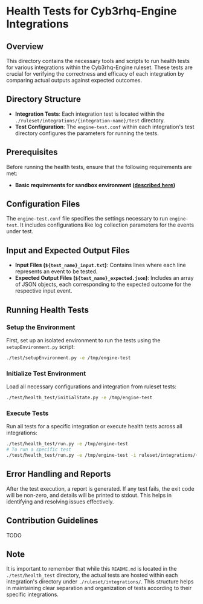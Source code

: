 # Health Tests for Cyb3rhq-Engine Integrations

## Overview

This directory contains the necessary tools and scripts to run health tests for various integrations within the Cyb3rhq-Engine ruleset. These tests are crucial for verifying the correctness and efficacy of each integration by comparing actual outputs against expected outcomes.

## Directory Structure

- **Integration Tests**: Each integration test is located within the `./ruleset/integrations/{integration-name}/test` directory.
- **Test Configuration**: The `engine-test.conf` within each integration's test directory configures the parameters for running the tests.


## Prerequisites

Before running the health tests, ensure that the following requirements are met:

- **Basic requirements for sandbox environment  ([described here](../README.md#prerequisites))**


## Configuration Files

The `engine-test.conf` file specifies the settings necessary to run `engine-test`. It includes configurations like log collection parameters for the events under test.

## Input and Expected Output Files

- **Input Files (`${test_name}_input.txt`)**: Contains lines where each line represents an event to be tested.
- **Expected Output Files (`${test_name}_expected.json`)**: Includes an array of JSON objects, each corresponding to the expected outcome for the respective input event.

## Running Health Tests

### Setup the Environment

First, set up an isolated environment to run the tests using the `setupEnvironment.py` script:

```bash
./test/setupEnvironment.py -e /tmp/engine-test
```

### Initialize Test Environment

Load all necessary configurations and integration from ruleset tests:

```bash
./test/health_test/initialState.py -e /tmp/engine-test
```

### Execute Tests

Run all tests for a specific integration or execute health tests across all integrations:

```bash
./test/health_test/run.py -e /tmp/engine-test
# To run a specific test
./test/health_test/run.py -e /tmp/engine-test -i ruleset/integrations/{integration-name}/test/{test_name}_input.txt
```

## Error Handling and Reports

After the test execution, a report is generated. If any test fails, the exit code will be non-zero, and details will be printed to stdout. This helps in identifying and resolving issues effectively.

## Contribution Guidelines

TODO

## Note

It is important to remember that while this `README.md` is located in the `./test/health_test` directory, the actual tests are hosted within each integration's directory under `./ruleset/integrations/`. This structure helps in maintaining clear separation and organization of tests according to their specific integrations.
